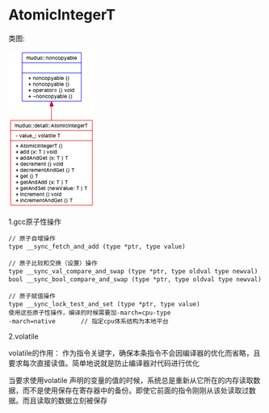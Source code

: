 # AtomicIntegerT

类图:

![avatar](/notes/image/UMLClassDiagram-AtomicIntegerT.png)

1.gcc原子性操作
```
// 原子自增操作
type __sync_fetch_and_add (type *ptr, type value)

// 原子比较和交换（设置）操作
type __sync_val_compare_and_swap (type *ptr, type oldval type newval)
bool __sync_bool_compare_and_swap (type *ptr, type oldval type newval)

// 原子赋值操作
type __sync_lock_test_and_set (type *ptr, type value)
使用这些原子性操作，编译的时候需要加-march=cpu-type
-march=native		// 指定cpu体系结构为本地平台
```

2.volatile

volatile的作用： 作为指令关键字，确保本条指令不会因编译器的优化而省略，且要求每次直接读值。简单地说就是防止编译器对代码进行优化

当要求使用volatile 声明的变量的值的时候，系统总是重新从它所在的内存读取数据，而不是使用保存在寄存器中的备份。即使它前面的指令刚刚从该处读取过数据。而且读取的数据立刻被保存
